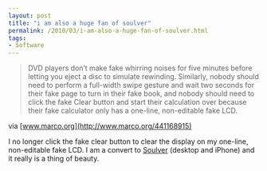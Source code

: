 ```yaml
---
layout: post
title: "i am also a huge fan of soulver"
permalink: /2010/03/i-am-also-a-huge-fan-of-soulver.html
tags:
- Software
---
```


> DVD players don’t make fake whirring noises for five minutes before letting you eject a disc to simulate rewinding. Similarly, nobody should need to perform a full-width swipe gesture and wait two seconds for their fake page to turn in their fake book, and nobody should need to click the fake Clear button and start their calculation over because their fake calculator only has a one-line, non-editable fake LCD.

via [www.marco.org](http://www.marco.org/441168915)

I no longer click the fake clear button to clear the display on my one-line, non-editable fake LCD. I am a convert to [Soulver](http://www.acqualia.com/soulver/) (desktop and iPhone) and it really is a thing of beauty.